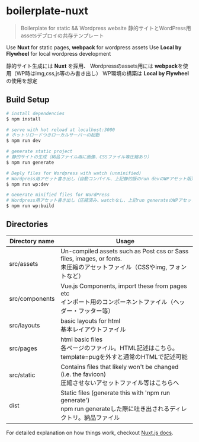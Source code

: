 # boilerplate-nuxt

> Boilerplate for static && Wordpress website
> 静的サイトとWordPress用assetsデプロイの共存テンプレート

Use **Nuxt** for static pages, **webpack** for wordpress assets
Use **Local by Flywheel** for local wordpress development

静的サイト生成には **Nuxt** を採用、
Wordpressのassets用には **webpack**を使用（WP時はimg,css,js等のみ書き出し）
WP環境の構築は **Local by Flywheel** の使用を想定

## Build Setup

``` bash
# install dependencies
$ npm install

# serve with hot reload at localhost:3000
# ホットリロードつきローカルサーバーの起動
$ npm run dev

# generate static project
# 静的サイトの生成（納品ファイル用に画像、CSSファイル等圧縮あり）
$ npm run generate

# Deply files for Wordpress with watch (unminified)
# Wordpress用アセット書き出し（自動コンパイル、上記静的版のrun devのWPアセット版）
$ npm run wp:dev

# Generate minified files for WordPress
# Wordpress用アセット書き出し（圧縮済み、watchなし、上記run generateのWPアセット版）
$ npm run wp:build
```

## Directories
| Directory name | Usage |
| ------ | ------ |
| src/assets | Un-compiled assets such as Post css or Sass files, images, or fonts. <br> 未圧縮のアセットファイル（CSSやimg, フォントなど） |
| src/components | Vue.js Components, import these from pages etc <br> インポート用のコンポーネントファイル（ヘッダー・フッター等） |
| src/layouts | basic layouts for html <br> 基本レイアウトファイル |
| src/pages | html basic files <br> 各ページのファイル。HTML記述はこちら。template=pugを外すと通常のHTMLで記述可能 |
| src/static | Contains files that likely won't be changed (i.e. the favicon) <br> 圧縮させないアセットファイル等はこちらへ |
| dist | Static files (generate this with 'npm run generate') <br> npm run generateした際に吐き出されるディレクトリ。納品ファイル |

For detailed explanation on how things work, checkout [Nuxt.js docs](https://nuxtjs.org).
